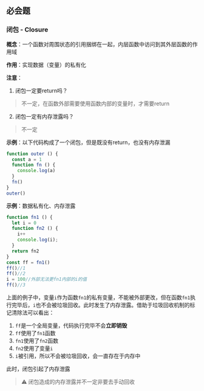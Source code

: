 ## 必会题
### 闭包 - Closure
**概念**：一个函数对周围状态的引用捆绑在一起，内层函数中访问到其外层函数的作用域

**作用**：实现数据（变量）的私有化

**注意**：

1. 闭包一定要return吗？  

>不一定，在函数外部需要使用函数内部的变量时，才需要return

2. 闭包一定有内存泄露吗？

>不一定

**示例**：以下代码构成了一个闭包，但是既没有return，也没有内存泄漏

```js
function outer () {
  const a = 1
  function fn () {
    console.log(a)
  }
  fn()
}
outer()
```

**示例**：数据私有化、内存泄露
```js
function fn1 () {
  let i = 0
  function fn2 () {
    i++
    console.log(i);
  }
  return fn2
}
const ff = fn1()
ff()//1
ff()//2
i = 100//外部无法更fn1内部的i的值
ff()//3
```
上面的例子中，变量`i`作为函数`fn1`的私有变量，不能被外部更改，但在函数`fn1`执行完毕后，`i`也不会被垃圾回收。此时发生了内存泄露。借助于垃圾回收机制的标记清除法可以看出：

1. `ff`是一个全局变量，代码执行完毕不会**立即销毁**
2. `ff`使用了`fn1`函数
3. `fn1`使用了`fn2`函数
4. `fn2`使用了变量`i`
5. `i`被引用，所以不会被垃圾回收，会一直存在于内存中

此时，闭包引起了内存泄露

>⚠ 闭包造成的内存泄露并不一定非要去手动回收
